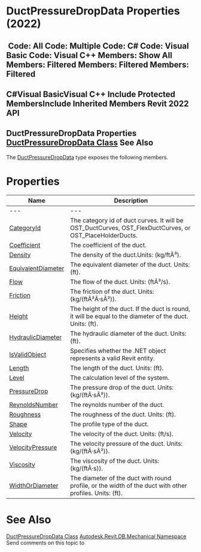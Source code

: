 # DuctPressureDropData Properties (2022)

﻿
 Code: All Code: Multiple Code: C# Code: Visual Basic Code: Visual C++  Members: Show All Members: Filtered Members: Filtered Members: Filtered   
---  
C#Visual BasicVisual C++
Include Protected MembersInclude Inherited Members
Revit 2022 API  
---  
DuctPressureDropData Properties  
[DuctPressureDropData Class](53565301-b25a-cd38-0c68-bed19d619c25.md "DuctPressureDropData Class") See Also  
---  
The [DuctPressureDropData](53565301-b25a-cd38-0c68-bed19d619c25.md "DuctPressureDropData Class") type exposes the following members.
# Properties
| Name | Description |
| --- | --- |
| --- | --- | --- |
| [CategoryId](facb8291-71f9-a9b5-4abf-6389a5401136.md "CategoryId Property") | The category id of duct curves. It will be OST_DuctCurves, OST_FlexDuctCurves, or OST_PlaceHolderDucts. |
| [Coefficient](30c73e0a-612a-d09a-26f9-6a58d5d1378b.md "Coefficient Property") | The coefficient of the duct. |
| [Density](48c06939-e1fc-3160-3302-d1830041098a.md "Density Property") | The density of the duct.Units: (kg/ftÂ³). |
| [EquivalentDiameter](d9a6f2ee-6a9e-f8a0-da64-64739805d33d.md "EquivalentDiameter Property") | The equivalent diameter of the duct. Units: (ft). |
| [Flow](51942eb2-777f-1a16-5406-bc2320827d21.md "Flow Property") | The flow of the duct. Units: (ftÂ³/s). |
| [Friction](628746d9-b8fa-a89e-21e9-97085309122d.md "Friction Property") | The friction of the duct. Units: (kg/(ftÂ²Â·sÂ²)). |
| [Height](7e160200-8c3f-a5d3-37ab-283cb21ee004.md "Height Property") | The height of the duct. If the duct is round, it will be equal to the diameter of the duct. Units: (ft). |
| [HydraulicDiameter](bcb8a3ff-b181-d37b-c165-b36cb9fad32e.md "HydraulicDiameter Property") | The hydraulic diameter of the duct. Units: (ft). |
| [IsValidObject](8f1feb00-c38f-1462-fb57-5c8c345e9d38.md "IsValidObject Property") | Specifies whether the .NET object represents a valid Revit entity. |
| [Length](6ed4c1fd-b680-dc3a-1764-d95819ba5f0e.md "Length Property") | The length of the duct. Units: (ft). |
| [Level](4c461eeb-7be6-86a9-d81d-9f35873c0a78.md "Level Property") | The calculation level of the system. |
| [PressureDrop](95dae130-a635-c9ff-07c9-7ecd24cbcefd.md "PressureDrop Property") | The pressure drop of the duct. Units: (kg/(ftÂ·sÂ²)). |
| [ReynoldsNumber](15aa8a7d-a2ba-40e5-2ec6-97a0e70a163a.md "ReynoldsNumber Property") | The reynolds number of the duct. |
| [Roughness](e7047478-45b1-a611-86da-3e1e2b214870.md "Roughness Property") | The roughness of the duct. Units: (ft). |
| [Shape](d63c2f48-c74c-bb2c-4f48-f3577fbb8684.md "Shape Property") | The profile type of the duct. |
| [Velocity](ed2a2ffa-bf61-7312-1d7b-def50b5ecbed.md "Velocity Property") | The velocity of the duct. Units: (ft/s). |
| [VelocityPressure](8a9a9aa8-000c-a7f3-99f8-56a058a7a77d.md "VelocityPressure Property") | The velocity pressure of the duct. Units: (kg/(ftÂ·sÂ²)). |
| [Viscosity](e0a5f558-485f-9ae7-d1fa-d4abb1c41c48.md "Viscosity Property") | The viscosity of the duct. Units: (kg/(ftÂ·s)). |
| [WidthOrDiameter](518560a8-999c-86f7-9e19-e78030b7822c.md "WidthOrDiameter Property") | The diameter of the duct with round profile, or the width of the duct with other profiles. Units: (ft). |

# See Also
[DuctPressureDropData Class](53565301-b25a-cd38-0c68-bed19d619c25.md "DuctPressureDropData Class")
[Autodesk.Revit.DB.Mechanical Namespace](0eafd899-5912-56fd-94b1-d286156e26fc.md "Autodesk.Revit.DB.Mechanical Namespace")
Send comments on this topic to 